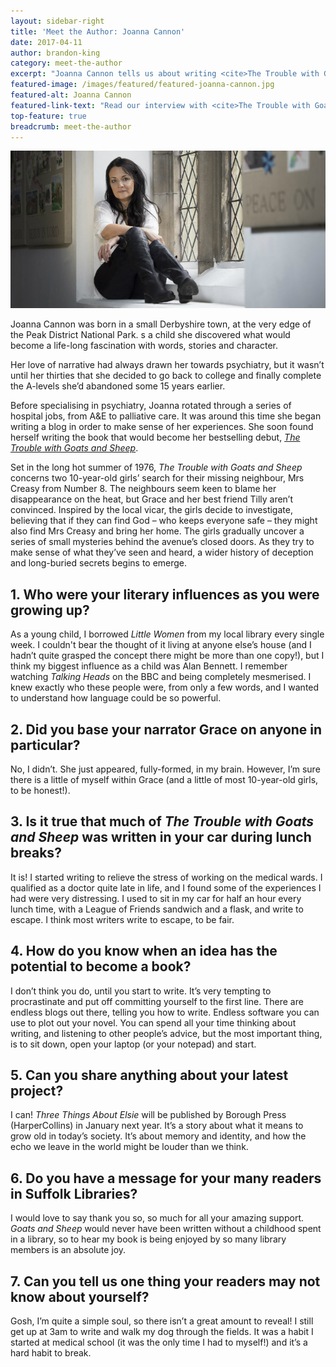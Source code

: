 ```yaml
---
layout: sidebar-right
title: 'Meet the Author: Joanna Cannon'
date: 2017-04-11
author: brandon-king
category: meet-the-author
excerpt: "Joanna Cannon tells us about writing <cite>The Trouble with Goats and Sheep</cite> early in the morning and during her lunch breaks while working as a psychiatrist."
featured-image: /images/featured/featured-joanna-cannon.jpg
featured-alt: Joanna Cannon
featured-link-text: "Read our interview with <cite>The Trouble with Goats and Sheep</cite> author Joanna Cannon."
top-feature: true
breadcrumb: meet-the-author
---
```


![Joanna Cannon](/images/featured/featured-joanna-cannon.jpg)

Joanna Cannon was born in a small Derbyshire town, at the very edge of the Peak District National Park. s a child she discovered what would become a life-long fascination with words, stories and character.

Her love of narrative had always drawn her towards psychiatry, but it wasn’t until her thirties that she decided to go back to college and finally complete the A-levels she’d abandoned some 15 years earlier.

Before specialising in psychiatry, Joanna rotated through a series of hospital jobs, from A&E to palliative care. It was around this time she began writing a blog in order to make sense of her experiences. She soon found herself writing the book that would become her bestselling debut, [<cite>The Trouble with Goats and Sheep</cite>](https://suffolk.spydus.co.uk/cgi-bin/spydus.exe/ENQ/OPAC/BIBENQ?BRN=2072201).

Set in the long hot summer of 1976, <cite>The Trouble with Goats and Sheep</cite> concerns two 10-year-old girls’ search for their missing neighbour, Mrs Creasy from Number 8. The neighbours seem keen to blame her disappearance on the heat, but Grace and her best friend Tilly aren’t convinced. Inspired by the local vicar, the girls decide to investigate, believing that if they can find God – who keeps everyone safe – they might also find Mrs Creasy and bring her home. The girls gradually uncover a series of small mysteries behind the avenue’s closed doors. As they try to make sense of what they’ve seen and heard, a wider history of deception and long-buried secrets begins to emerge.

## 1. Who were your literary influences as you were growing up?

As a young child, I borrowed <cite>Little Women</cite> from my local library every single week. I couldn't bear the thought of it living at anyone else’s house (and I hadn’t quite grasped the concept there might be more than one copy!), but I think my biggest influence as a child was Alan Bennett. I remember watching <cite>Talking Heads</cite> on the BBC and being completely mesmerised. I knew exactly who these people were, from only a few words, and I wanted to understand how language could be so powerful.

## 2. Did you base your narrator Grace on anyone in particular?

No, I didn’t. She just appeared, fully-formed, in my brain. However, I’m sure there is a little of myself within Grace (and a little of most 10-year-old girls, to be honest!).

## 3. Is it true that much of <cite>The Trouble with Goats and Sheep</cite> was written in your car during lunch breaks?

It is! I started writing to relieve the stress of working on the medical wards. I qualified as a doctor quite late in life, and I found some of the experiences I had were very distressing. I used to sit in my car for half an hour every lunch time, with a League of Friends sandwich and a flask, and write to escape. I think most writers write to escape, to be fair.

## 4. How do you know when an idea has the potential to become a book?

I don’t think you do, until you start to write. It’s very tempting to procrastinate and put off committing yourself to the first line. There are endless blogs out there, telling you how to write. Endless software you can use to plot out your novel. You can spend all your time thinking about writing, and listening to other people’s advice, but the most important thing, is to sit down, open your laptop (or your notepad) and start.

## 5. Can you share anything about your latest project?

I can! <cite>Three Things About Elsie</cite> will be published by Borough Press (HarperCollins) in January next year. It’s a story about what it means to grow old in today’s society. It’s about memory and identity, and how the echo we leave in the world might be louder than we think.

## 6. Do you have a message for your many readers in Suffolk Libraries?
I would love to say thank you so, so much for all your amazing support. <cite>Goats and Sheep</cite> would never have been written without a childhood spent in a library, so to hear my book is being enjoyed by so many library members is an absolute joy.

## 7. Can you tell us one thing your readers may not know about yourself?

Gosh, I’m quite a simple soul, so there isn’t a great amount to reveal! I still get up at 3am to write and walk my dog through the fields. It was a habit I started at medical school (it was the only time I had to myself!) and it’s a hard habit to break.
